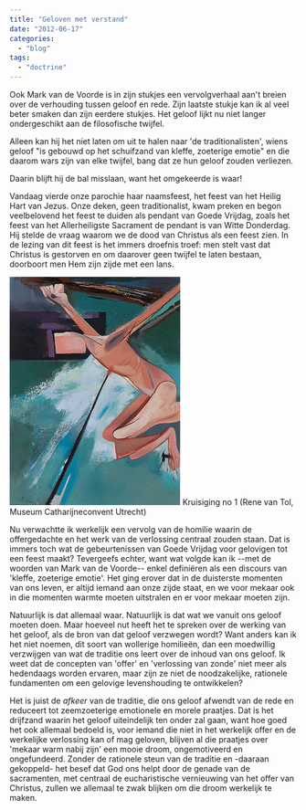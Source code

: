 ```yaml
---
title: "Geloven met verstand"
date: "2012-06-17"
categories: 
  - "blog"
tags: 
  - "doctrine"
---
```


Ook Mark van de Voorde is in zijn stukjes een vervolgverhaal aan't breien over de verhouding tussen geloof en rede. Zijn laatste stukje kan ik al veel beter smaken dan zijn eerdere stukjes. Het geloof lijkt nu niet langer ondergeschikt aan de filosofische twijfel.

Alleen kan hij het niet laten om uit te halen naar 'de traditionalisten', wiens geloof "is gebouwd op het schuifzand van kleffe, zoeterige emotie" en die daarom wars zijn van elke twijfel, bang dat ze hun geloof zouden verliezen.

Daarin blijft hij de bal misslaan, want het omgekeerde is waar!

Vandaag vierde onze parochie haar naamsfeest, het feest van het Heilig Hart van Jezus. Onze deken, geen traditionalist, kwam preken en begon veelbelovend het feest te duiden als pendant van Goede Vrijdag, zoals het feest van het Allerheiligste Sacrament de pendant is van Witte Donderdag. Hij stelde de vraag waarom we de dood van Christus als een feest zien. In de lezing van dit feest is het immers droefnis troef: men stelt vast dat Christus is gestorven en om daarover geen twijfel te laten bestaan, doorboort men Hem zijn zijde met een lans.

![Kruisiging no 1 (Rene van Tol, Museum Catharijneconvent Utrecht)](images/Kruisiging%255B1%255D.jpg "Kruisiging no 1 (Rene van Tol, Museum Catharijneconvent Utrecht)") Kruisiging no 1 (Rene van Tol, Museum Catharijneconvent Utrecht)

Nu verwachtte ik werkelijk een vervolg van de homilie waarin de offergedachte en het werk van de verlossing centraal zouden staan. Dat is immers toch wat de gebeurtenissen van Goede Vrijdag voor gelovigen tot een feest maakt? Tevergeefs echter, want wat volgde kan ik --met de woorden van Mark van de Voorde-- enkel definiëren als een discours van 'kleffe, zoeterige emotie'. Het ging erover dat in de duisterste momenten van ons leven, er altijd iemand aan onze zijde staat, en we voor mekaar ook in die momenten warmte moeten uitstralen en er voor mekaar moeten zijn.

Natuurlijk is dat allemaal waar. Natuurlijk is dat wat we vanuit ons geloof moeten doen. Maar hoeveel nut heeft het te spreken over de werking van het geloof, als de bron van dat geloof verzwegen wordt? Want anders kan ik het niet noemen, dit soort van wollerige homilieën, dan een moedwillig verzwijgen van wat de traditie ons leert over de inhoud van ons geloof. Ik weet dat de concepten van 'offer' en 'verlossing van zonde' niet meer als hedendaags worden ervaren, maar zijn ze niet de noodzakelijke, rationele fundamenten om een gelovige levenshouding te ontwikkelen?

Het is juist de _afkeer_ van de traditie, die ons geloof afwendt van de rede en reduceert tot zeemzoeterige emotionele en morele praatjes. Dat is het drijfzand waarin het geloof uiteindelijk ten onder zal gaan, want hoe goed het ook allemaal bedoeld is, voor iemand die niet in het werkelijk offer en de werkelijke verlossing kan of mag geloven, blijven al die praatjes over 'mekaar warm nabij zijn' een mooie droom, ongemotiveerd en ongefundeerd. Zonder de rationele steun van de traditie en -daaraan gekoppeld- het besef dat God ons helpt door de genade van de sacramenten, met centraal de eucharistische vernieuwing van het offer van Christus, zullen we allemaal te zwak blijken om die droom werkelijk te maken.
